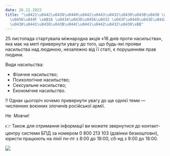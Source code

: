 ```yaml
---
date: 26.11.2022
title: "\u0421\u0442\u0430\u0440\u0442\u0443\u0432\u0430\u043B\u0430 \u0430\u043A\u0446\
  \u0456\u044F \xAB16 \u0434\u043D\u0456\u0432 \u043F\u0440\u043E\u0442\u0438 \u043D\
  \u0430\u0441\u0438\u043B\u044C\u0441\u0442\u0432\u0430\xBB"
---
```

25 листопада стартувала міжнародна акція «16 днів проти насильства», яка має на меті привернути увагу до того, що будь-які прояви насильства над людиною, незалежно від її статі, є порушенням прав людини.

Види насильства:

* Фізичне насильство;
* Психологічне насильство;
* Сексуальне насильство;
* Економічне насильство.

‼️ Однак цьогоріч хочемо привернути увагу до ще однієї теми — численних воєнних злочинів російської армії.

Не  Мовчи!

👉 Також для отримання інформації ви можете звернутися до контакт-центру системи БПД за номером 0 800 213 103 (дзвінки безкоштовні), юристи працюють на лінії пн-пт з 8:00 до 19:00, сб-нд з 9:00 до 18:00.

![](/files/стартувала-акція-16--mycollages.png)